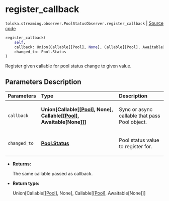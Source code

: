 # register_callback
`toloka.streaming.observer.PoolStatusObserver.register_callback` | [Source code](https://github.com/Toloka/toloka-kit/blob/v0.1.24/src/streaming/observer.py#L323)

```python
register_callback(
    self,
    callback: Union[Callable[[Pool], None], Callable[[Pool], Awaitable[None]]],
    changed_to: Pool.Status
)
```

Register given callable for pool status change to given value.

## Parameters Description

| Parameters | Type | Description |
| :----------| :----| :-----------|
`callback`|**Union\[Callable\[\[[Pool](toloka.client.pool.Pool.md)\], None\], Callable\[\[[Pool](toloka.client.pool.Pool.md)\], Awaitable\[None\]\]\]**|<p>Sync or async callable that pass Pool object.</p>
`changed_to`|**[Pool.Status](toloka.client.pool.Pool.Status.md)**|<p>Pool status value to register for.</p>

* **Returns:**

  The same callable passed as callback.

* **Return type:**

  Union\[Callable\[\[[Pool](toloka.client.pool.Pool.md)\], None\], Callable\[\[[Pool](toloka.client.pool.Pool.md)\], Awaitable\[None\]\]\]
